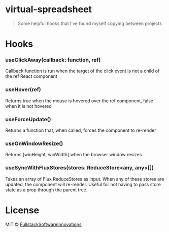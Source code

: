 # virtual-spreadsheet

> Some helpful hooks that I've found myself copying between projects


# Hooks
### useClickAway(callback: function, ref)
Callback function is run when the target of the click event is not a child of the ref React component

### useHover(ref)
Returns true when the mouse is hovered over the ref component, false when it is not hovered

### useForceUpdate()
Returns a function that, when called, forces the component to re-render

### useOnWindowResize()
Returns \[winHeight, winWidth\] when the browser window resizes

### useSyncWithFluxStores(stores: ReduceStore<any, any>[])
Takes an array of Flux ReduceStores as input. When any of these stores are updated, the component will
re-render. Useful for not having to pass store state as a prop through the parent tree.



# License

MIT © [FullstackSoftwareInnovations](https://github.com/FullstackSoftwareInnovations)
